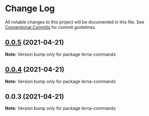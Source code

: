 # Change Log

All notable changes to this project will be documented in this file.
See [Conventional Commits](https://conventionalcommits.org) for commit guidelines.

## [0.0.5](https://github.com/余聪/lerna-commands/compare/v0.0.4...v0.0.5) (2021-04-21)

**Note:** Version bump only for package lerna-commands





## [0.0.4](https://github.com/余聪/lerna-commands/compare/v0.0.3...v0.0.4) (2021-04-21)

**Note:** Version bump only for package lerna-commands





## 0.0.3 (2021-04-21)

**Note:** Version bump only for package lerna-commands
